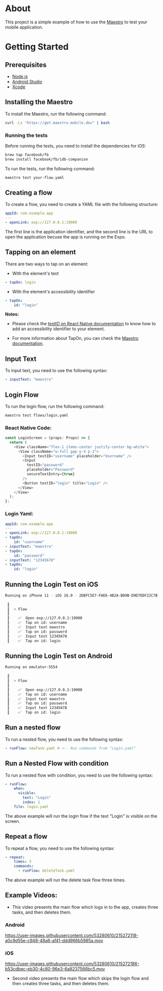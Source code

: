 <h1> About </h1>

This project is a simple example of how to use the [Maestro](https://maestro.mobile.dev/) to test your mobile application.

<h1> Getting Started </h1>

## Prerequisites

- [Node.js](https://nodejs.org/en/download/)
- [Android Studio](https://developer.android.com/studio)
- [Xcode](https://developer.apple.com/xcode/)


## Installing the Maestro

To install the Maestro, run the following command:

```bash
curl -Ls "https://get.maestro.mobile.dev" | bash
```
<h3><b>Running the tests</b></h3>

Before running the tests, you need to install the dependencies for iOS:

```bash
brew tap facebook/fb
brew install facebook/fb/idb-companion
```

To run the tests, run the following command:

```bash
maestro test your-flow.yaml
```

<h2> Creating a flow </h2>

To create a flow, you need to create a YAML file with the following structure:

```yaml
appId: com.example.app
---
- openLink: exp://127.0.0.1:19000
```

The first line is the application identifier, and the second line is the URL to open the application becuse the app is running on the Expo.

<h2> Tapping on an element </h2>

There are two ways to tap on an element:

- With the element's text

```yaml
- tapOn: login
```

- With the element's accessibility identifier

```yaml
- tapOn:
    id: "login"
```

**Notes:**

- Please check the [testID on React Native documentation](https://reactnative.dev/docs/view#testid) to know how to add an accessibility identifier to your element.

- For more information about TapOn, you can check the [Maestro documentation](https://maestro.mobile.dev/reference/tap-on-view).


<h2> Input Text </h2>

To input text, you need to use the following syntax:

```yaml
- inputText: "maestro"
```

<h2> Login Flow </h2>

To run the login flow, run the following command:

```bash
maestro test flows/login.yaml
```
### React Native Code:

```ts
const LoginScreen = (props: Props) => {
  return (
    <View className="flex-1 items-center justify-center bg-white">
      <View className="w-full gap-y-4 p-1">
        <Input testID="username" placeholder="Username" />
        <Input
          testID="password"
          placeholder="Password"
          secureTextEntry={true}
        />
        <Button testID="login" title="Login" />
      </View>
    </View>
  );
};
```

### Login Yaml:

```yaml
appId: com.example.app
---
- openLink: exp://127.0.0.1:19000
- tapOn:
    id: "username"
- inputText: "maestro"
- tapOn:
    id: "password"
- inputText: "12345678"
- tapOn:
    id: "login"
```

<h2> Running the Login Test on iOS </h2>

```bash
Running on iPhone 11 - iOS 16.0 - 2DBFC5E7-FAE6-4B2A-BD9B-D9D7EDF22C7B      
                                                                            
 ║                                                                          
 ║  > Flow                                                                  
 ║                                                                          
 ║    ✅  Open exp://127.0.0.1:19000                                        
 ║    ✅  Tap on id: username                                               
 ║    ✅  Input text maestro                                                
 ║    ✅  Tap on id: password                                               
 ║    ✅  Input text 12345678                                               
 ║    ✅  Tap on id: login                                                  
```

<h2> Running the Login Test on Android </h2>

```bash
Running on emulator-5554                
                                        
 ║                                      
 ║  > Flow                              
 ║                                      
 ║    ✅  Open exp://127.0.0.1:19000    
 ║    ✅  Tap on id: username           
 ║    ✅  Input text maestro            
 ║    ✅  Tap on id: password           
 ║    ✅  Input text 12345678           
 ║    ✅  Tap on id: login              
```

<h2> Run a nested flow </h2>

To run a nested flow, you need to use the following syntax:

```yaml
- runFlow: newTask.yaml # <-- Run commands from "Login.yaml"
```

<h2> Run a Nested Flow with condition</h2>

To run a nested flow with condition, you need to use the following syntax:

```yaml
- runFlow:
    when:
      visible:
        text: "Login"
        index: 1
    file: login.yaml
```
The above example will run the login flow if the text "Login" is visible on the screen.

<h2> Repeat a flow </h2>

To repeat a flow, you need to use the following syntax:

```yaml
- repeat:
    times: 3
    commands:
      - runFlow: deleteTask.yaml
```

The above example will run the delete task flow three times.

## Example Videos:

- This video presents the main flow which logs in to the app, creates three tasks, and then deletes them.

### Android
https://user-images.githubusercontent.com/53280610/215272118-a0c9d55e-c948-48a6-af41-ddd966b5985a.mov

### iOS
https://user-images.githubusercontent.com/53280610/215272186-b53cdbec-eb30-4c80-96e3-6a9237566bc5.mov



- Second video presents the main flow which skips the login flow and then creates three tasks, and then deletes them.

